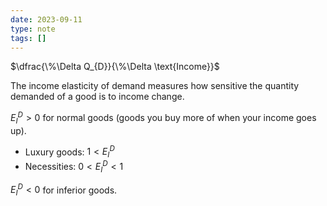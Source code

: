 ```yaml
---
date: 2023-09-11
type: note
tags: []
---
```


$\dfrac{\%\Delta Q_{D}}{\%\Delta \text{Income}}$

The income elasticity of demand measures how sensitive the quantity demanded of a good is to income change.

$E^D_{I}>0$ for normal goods (goods you buy more of when your income goes up).
- Luxury goods: $1<E^D_{I}$
- Necessities: $0<E^D_{I}<1$

$E^D_{I}<0$ for inferior goods.